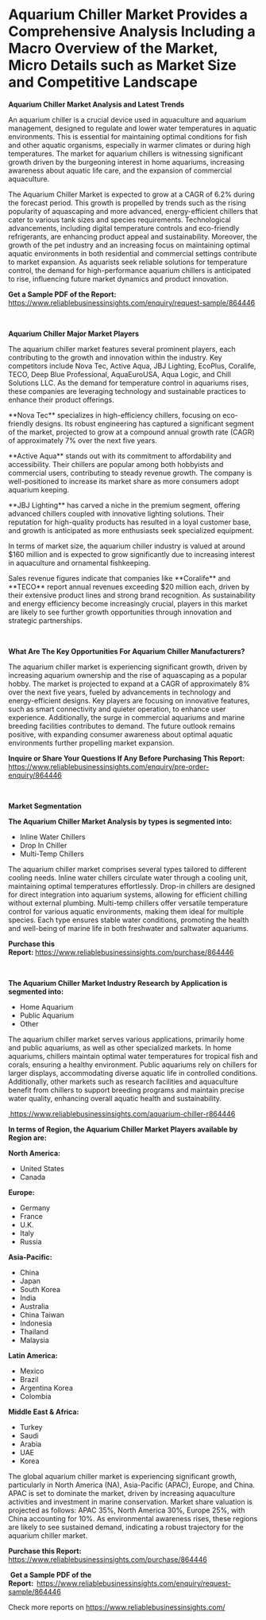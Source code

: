 <p><h1>Aquarium Chiller Market Provides a Comprehensive Analysis Including a Macro Overview of the Market, Micro Details such as Market Size and Competitive Landscape</h1></p><p><strong>Aquarium Chiller Market Analysis and Latest Trends</strong></p>
<p><p>An aquarium chiller is a crucial device used in aquaculture and aquarium management, designed to regulate and lower water temperatures in aquatic environments. This is essential for maintaining optimal conditions for fish and other aquatic organisms, especially in warmer climates or during high temperatures. The market for aquarium chillers is witnessing significant growth driven by the burgeoning interest in home aquariums, increasing awareness about aquatic life care, and the expansion of commercial aquaculture.</p><p>The Aquarium Chiller Market is expected to grow at a CAGR of 6.2% during the forecast period. This growth is propelled by trends such as the rising popularity of aquascaping and more advanced, energy-efficient chillers that cater to various tank sizes and species requirements. Technological advancements, including digital temperature controls and eco-friendly refrigerants, are enhancing product appeal and sustainability. Moreover, the growth of the pet industry and an increasing focus on maintaining optimal aquatic environments in both residential and commercial settings contribute to market expansion. As aquarists seek reliable solutions for temperature control, the demand for high-performance aquarium chillers is anticipated to rise, influencing future market dynamics and product innovation.</p></p>
<p><strong>Get a Sample PDF of the Report:&nbsp;</strong> <a href="https://www.reliablebusinessinsights.com/enquiry/request-sample/864446?utm_campaign=3385&utm_medium=2&utm_source=Github&utm_content=ia&utm_term=10042025&utm_id=aquarium-chiller">https://www.reliablebusinessinsights.com/enquiry/request-sample/864446</a></p>
<p>&nbsp;</p>
<p><strong>Aquarium Chiller Major Market Players</strong></p>
<p><p>The aquarium chiller market features several prominent players, each contributing to the growth and innovation within the industry. Key competitors include Nova Tec, Active Aqua, JBJ Lighting, EcoPlus, Coralife, TECO, Deep Blue Professional, AquaEuroUSA, Aqua Logic, and Chill Solutions LLC. As the demand for temperature control in aquariums rises, these companies are leveraging technology and sustainable practices to enhance their product offerings.</p><p>**Nova Tec** specializes in high-efficiency chillers, focusing on eco-friendly designs. Its robust engineering has captured a significant segment of the market, projected to grow at a compound annual growth rate (CAGR) of approximately 7% over the next five years.</p><p>**Active Aqua** stands out with its commitment to affordability and accessibility. Their chillers are popular among both hobbyists and commercial users, contributing to steady revenue growth. The company is well-positioned to increase its market share as more consumers adopt aquarium keeping.</p><p>**JBJ Lighting** has carved a niche in the premium segment, offering advanced chillers coupled with innovative lighting solutions. Their reputation for high-quality products has resulted in a loyal customer base, and growth is anticipated as more enthusiasts seek specialized equipment.</p><p>In terms of market size, the aquarium chiller industry is valued at around $160 million and is expected to grow significantly due to increasing interest in aquaculture and ornamental fishkeeping. </p><p>Sales revenue figures indicate that companies like **Coralife** and **TECO** report annual revenues exceeding $20 million each, driven by their extensive product lines and strong brand recognition. As sustainability and energy efficiency become increasingly crucial, players in this market are likely to see further growth opportunities through innovation and strategic partnerships.</p></p>
<p>&nbsp;</p>
<p><strong>What Are The Key Opportunities For Aquarium Chiller Manufacturers?</strong></p>
<p><p>The aquarium chiller market is experiencing significant growth, driven by increasing aquarium ownership and the rise of aquascaping as a popular hobby. The market is projected to expand at a CAGR of approximately 8% over the next five years, fueled by advancements in technology and energy-efficient designs. Key players are focusing on innovative features, such as smart connectivity and quieter operation, to enhance user experience. Additionally, the surge in commercial aquariums and marine breeding facilities contributes to demand. The future outlook remains positive, with expanding consumer awareness about optimal aquatic environments further propelling market expansion.</p></p>
<p><strong>Inquire or Share Your Questions If Any Before Purchasing This Report:</strong> <a href="https://www.reliablebusinessinsights.com/enquiry/pre-order-enquiry/864446?utm_campaign=3385&utm_medium=2&utm_source=Github&utm_content=ia&utm_term=10042025&utm_id=aquarium-chiller">https://www.reliablebusinessinsights.com/enquiry/pre-order-enquiry/864446</a></p>
<p>&nbsp;</p>
<p><strong>Market Segmentation</strong></p>
<p><strong>The Aquarium Chiller Market Analysis by types is segmented into:</strong></p>
<p><ul><li>Inline Water Chillers</li><li>Drop In Chiller</li><li>Multi-Temp Chillers</li></ul></p>
<p><p>The aquarium chiller market comprises several types tailored to different cooling needs. Inline water chillers circulate water through a cooling unit, maintaining optimal temperatures effortlessly. Drop-in chillers are designed for direct integration into aquarium systems, allowing for efficient chilling without external plumbing. Multi-temp chillers offer versatile temperature control for various aquatic environments, making them ideal for multiple species. Each type ensures stable water conditions, promoting the health and well-being of marine life in both freshwater and saltwater aquariums.</p></p>
<p><strong>Purchase this Report:&nbsp;</strong><a href="https://www.reliablebusinessinsights.com/purchase/864446?utm_campaign=3385&utm_medium=2&utm_source=Github&utm_content=ia&utm_term=10042025&utm_id=aquarium-chiller">https://www.reliablebusinessinsights.com/purchase/864446</a></p>
<p>&nbsp;</p>
<p><strong>The Aquarium Chiller Market Industry Research by Application is segmented into:</strong></p>
<p><ul><li>Home Aquarium</li><li>Public Aquarium</li><li>Other</li></ul></p>
<p><p>The aquarium chiller market serves various applications, primarily home and public aquariums, as well as other specialized markets. In home aquariums, chillers maintain optimal water temperatures for tropical fish and corals, ensuring a healthy environment. Public aquariums rely on chillers for larger displays, accommodating diverse aquatic life in controlled conditions. Additionally, other markets such as research facilities and aquaculture benefit from chillers to support breeding programs and maintain precise water quality, enhancing overall aquatic health and sustainability.</p></p>
<p><a href="https://www.reliablebusinessinsights.com/aquarium-chiller-r864446?utm_campaign=3385&utm_medium=2&utm_source=Github&utm_content=ia&utm_term=10042025&utm_id=aquarium-chiller">&nbsp;https://www.reliablebusinessinsights.com/aquarium-chiller-r864446</a></p>
<p><strong>In terms of Region, the Aquarium Chiller Market Players available by Region are:</strong></p>
<p>
    <p> <strong> North America: </strong>
        <ul>
            <li>United States</li>
            <li>Canada</li>
        </ul>
        </p> 
    <p> <strong> Europe: </strong>
        <ul>
            <li>Germany</li>
            <li>France</li>
            <li>U.K.</li>
            <li>Italy</li>
            <li>Russia</li>
        </ul>
        </p> 
    <p> <strong> Asia-Pacific: </strong>
        <ul>
            <li>China</li>
            <li>Japan</li>
            <li>South Korea</li>
            <li>India</li>
            <li>Australia</li>
            <li>China Taiwan</li>
            <li>Indonesia</li>
            <li>Thailand</li>
            <li>Malaysia</li>
        </ul>
        </p> 
    <p> <strong> Latin America: </strong>
        <ul>
            <li>Mexico</li>
            <li>Brazil</li>
            <li>Argentina Korea</li>
            <li>Colombia</li>
        </ul>
        </p> 
    <p> <strong> Middle East & Africa: </strong>
        <ul>
            <li>Turkey</li>
            <li>Saudi</li>
            <li>Arabia</li>
            <li>UAE</li>
            <li>Korea</li>
        </ul>
    </p>
    </p>
<p><p>The global aquarium chiller market is experiencing significant growth, particularly in North America (NA), Asia-Pacific (APAC), Europe, and China. APAC is set to dominate the market, driven by increasing aquaculture activities and investment in marine conservation. Market share valuation is projected as follows: APAC 35%, North America 30%, Europe 25%, with China accounting for 10%. As environmental awareness rises, these regions are likely to see sustained demand, indicating a robust trajectory for the aquarium chiller market.</p></p>
<p><strong>Purchase this Report: </strong><a href="https://www.reliablebusinessinsights.com/purchase/864446?utm_campaign=3385&utm_medium=2&utm_source=Github&utm_content=ia&utm_term=10042025&utm_id=aquarium-chiller">https://www.reliablebusinessinsights.com/purchase/864446</a></p>
<p>&nbsp;<strong>Get a Sample PDF of the Report:&nbsp;&nbsp;</strong><a href="https://www.reliablebusinessinsights.com/enquiry/request-sample/864446?utm_campaign=3385&utm_medium=2&utm_source=Github&utm_content=ia&utm_term=10042025&utm_id=aquarium-chiller">https://www.reliablebusinessinsights.com/enquiry/request-sample/864446</a></p>
<p><strong></strong></p>
<p>Check more reports on <a href="https://www.reliablebusinessinsights.com/?utm_campaign=3385&utm_medium=2&utm_source=Github&utm_content=ia&utm_term=10042025&utm_id=aquarium-chiller">https://www.reliablebusinessinsights.com/</a></p>